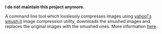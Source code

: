 <b>I do not maintain this project anymore.</b>

A command line tool which losslessly compresses images using <a href='http://www.smushit.com/ysmush.it/' target='_blank'>yahoo!'s smush.it</a> image compression utility, downloads the smushed images and replaces the original images with the smushed ones. More information <a href='http://abhirama.wordpress.com/2010/10/20/a-command-line-tool-to-run-smush-it/' target='_blank'>here</a>. 
